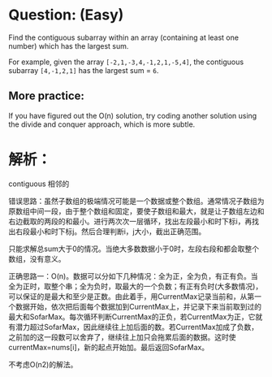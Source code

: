 # Question: (Easy)

Find the contiguous subarray within an array (containing at least one number) which has the largest sum.

For example, given the array `[-2,1,-3,4,-1,2,1,-5,4]`,
the contiguous subarray `[4,-1,2,1]` has the largest sum = `6`.

## More practice:

If you have figured out the O(n) solution, try coding another solution using the divide and conquer approach, which is more subtle.

# 解析：

contiguous 相邻的

错误思路：虽然子数组的极端情况可能是一个数据或整个数组。通常情况子数组为原数组中间一段，由于整个数组和固定，要使子数组和最大，就是让子数组左边和右边截取的两段的和最小。进行两次次一层循环，找出左段最小和时下标i，再找出右段最小和时下标j。然后合理判断i，j大小，截出正确范围。

只能求解总sum大于0的情况。当绝大多数数据小于0时，左段右段和都会取整个数组，没有意义。

正确思路一：O(n)。数据可以分如下几种情况：全为正，全为负，有正有负。当全为正时，取整个串；全为负时，取最大的一个负数；有正有负时(大多数情况)，可以保证的是最大和至少是正数。由此着手，用CurrentMax记录当前和，从第一个数据开始，依次把后面每个数据加到CurrentMax上，并记录下来当前取到过的最大和SofarMax。每次循环判断CurrentMax的正负，若CurrentMax为正，它就有潜力超过SofarMax，因此继续往上加后面的数。若CurrentMax加成了负数，之前加的这一段数可以舍弃了，继续往上加只会拖累后面的数据。这时使currentMax=nums[i]，新的起点开始加。最后返回SofarMax。 

不考虑O(n2)的解法。